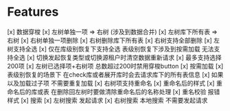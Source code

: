 # Features

[x] 数据穿梭
  [x] 左树单独一项 => 右树 (涉及到数据合并)
  [x] 左树库下所有表 => 右树
  [x] 右树单独一项删除
  [x] 右树删除库下所有表
  [x] 右树支持全部删除
[x] 左树支持全选
  [x] 仅在库级别恢复下支持全选 表级别恢复下涉及到按需加载 无法支持全选
[x] 切换发起恢复类型或切换源租户时清空数据重新请求
[x] 最多支持选择200项
  [x] 左树已选择项+右树项 总数超过200时禁用穿梭button
[x] 按需加载 
  [x] 表级别恢复的场景下 在check库或者展开库时会去请求库下的所有表信息
  [x] 如果以及加载过子项 不需要重复加载
[x] 右树项支持重命名
  [x] 重命名后的样式
  [x] 重命名后的库或表 在删除回左树时要做清除重命名后的名称处理
[x] 重名校验 报错样式
[x] 搜索
  [x] 左树搜索 发起请求
  [x] 右树搜索 本地搜索 不需要发起请求